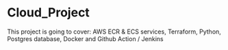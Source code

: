 # Cloud_Project
This project is going to cover: AWS ECR &amp; ECS services, Terraform, Python, Postgres database, Docker and Github Action / Jenkins
